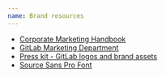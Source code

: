 ```yaml
---
name: Brand resources
---
```


* [Corporate Marketing Handbook](https://about.gitlab.com/handbook/marketing/corporate-marketing/)
* [GitLab Marketing Department](https://about.gitlab.com/company/team/?department=marketing)
* [Press kit - GitLab logos and brand assets](https://about.gitlab.com/press/press-kit/)
* [Source Sans Pro Font](https://fonts.google.com/specimen/Source+Sans+Pro)
